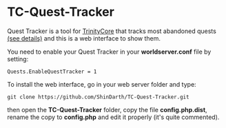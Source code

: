 TC-Quest-Tracker
================

Quest Tracker is a tool for [TrinityCore](https://github.com/TrinityCore/TrinityCore) that tracks most abandoned quests [(see details)](https://github.com/TrinityCore/TrinityCore/pull/13353) and this is a web interface to show them.

You need to enable your Quest Tracker in your **worldserver.conf** file by setting:

```
Quests.EnableQuestTracker = 1
```

To install the web interface, go in your web server folder and type:

```
git clone https://github.com/ShinDarth/TC-Quest-Tracker.git
```

then open the **TC-Quest-Tracker** folder, copy the file **config.php.dist**, rename the copy to **config.php** and edit it properly (it's quite commented).

